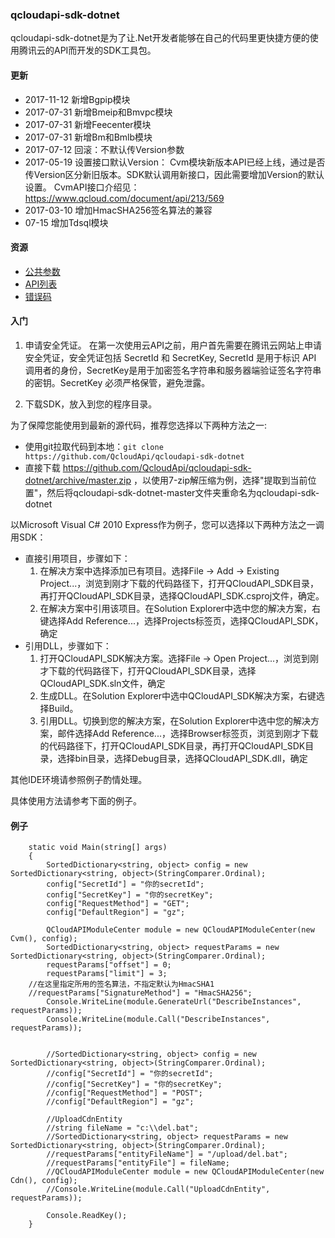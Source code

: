 ### qcloudapi-sdk-dotnet

qcloudapi-sdk-dotnet是为了让.Net开发者能够在自己的代码里更快捷方便的使用腾讯云的API而开发的SDK工具包。

#### 更新

* 2017-11-12 新增Bgpip模块
* 2017-07-31 新增Bmeip和Bmvpc模块
* 2017-07-31 新增Feecenter模块
* 2017-07-31 新增Bm和Bmlb模块
* 2017-07-12 回滚：不默认传Version参数
* 2017-05-19 设置接口默认Version： Cvm模块新版本API已经上线，通过是否传Version区分新旧版本。SDK默认调用新接口，因此需要增加Version的默认设置。 CvmAPI接口介绍见：https://www.qcloud.com/document/api/213/569
* 2017-03-10 增加HmacSHA256签名算法的兼容
* 07-15 增加Tdsql模块

#### 资源

* [公共参数](http://wiki.qcloud.com/wiki/%E5%85%AC%E5%85%B1%E5%8F%82%E6%95%B0)
* [API列表](http://wiki.qcloud.com/wiki/API)
* [错误码](http://wiki.qcloud.com/wiki/%E9%94%99%E8%AF%AF%E7%A0%81)

#### 入门

1. 申请安全凭证。
在第一次使用云API之前，用户首先需要在腾讯云网站上申请安全凭证，安全凭证包括 SecretId 和 SecretKey, SecretId 是用于标识 API 调用者的身份，SecretKey是用于加密签名字符串和服务器端验证签名字符串的密钥。SecretKey 必须严格保管，避免泄露。

2. 下载SDK，放入到您的程序目录。

为了保障您能使用到最新的源代码，推荐您选择以下两种方法之一:

* 使用git拉取代码到本地：``git clone https://github.com/QcloudApi/qcloudapi-sdk-dotnet``
* 直接下载 https://github.com/QcloudApi/qcloudapi-sdk-dotnet/archive/master.zip ，以使用7-zip解压缩为例，选择"提取到当前位置"，然后将qcloudapi-sdk-dotnet-master文件夹重命名为qcloudapi-sdk-dotnet

以Microsoft Visual C# 2010 Express作为例子，您可以选择以下两种方法之一调用SDK：

* 直接引用项目，步骤如下：
    1. 在解决方案中选择添加已有项目。选择File -> Add -> Existing Project...，浏览到刚才下载的代码路径下，打开QCloudAPI_SDK目录，再打开QCloudAPI_SDK目录，选择QCloudAPI_SDK.csproj文件，确定。
    2. 在解决方案中引用该项目。在Solution Explorer中选中您的解决方案，右键选择Add Reference...，选择Projects标签页，选择QCloudAPI_SDK，确定
* 引用DLL，步骤如下：
    1. 打开QCloudAPI_SDK解决方案。选择File -> Open Project...，浏览到刚才下载的代码路径下，打开QCloudAPI_SDK目录，选择QCloudAPI_SDK.sln文件，确定
    2. 生成DLL。在Solution Explorer中选中QCloudAPI_SDK解决方案，右键选择Build。
    3. 引用DLL。切换到您的解决方案，在Solution Explorer中选中您的解决方案，邮件选择Add Reference...，选择Browser标签页，浏览到刚才下载的代码路径下，打开QCloudAPI_SDK目录，再打开QCloudAPI_SDK目录，选择bin目录，选择Debug目录，选择QCloudAPI_SDK.dll，确定

其他IDE环境请参照例子酌情处理。

具体使用方法请参考下面的例子。

#### 例子

        static void Main(string[] args)
        {
            SortedDictionary<string, object> config = new SortedDictionary<string, object>(StringComparer.Ordinal);
		    config["SecretId"] = "你的secretId";
		    config["SecretKey"] = "你的secretKey";
            config["RequestMethod"] = "GET";
		    config["DefaultRegion"] = "gz";

            QCloudAPIModuleCenter module = new QCloudAPIModuleCenter(new Cvm(), config);
            SortedDictionary<string, object> requestParams = new SortedDictionary<string, object>(StringComparer.Ordinal);
            requestParams["offset"] = 0;
            requestParams["limit"] = 3;
	    //在这里指定所用的签名算法，不指定默认为HmacSHA1
	    //requestParams["SignatureMethod"] = "HmacSHA256";
            Console.WriteLine(module.GenerateUrl("DescribeInstances", requestParams));
            Console.WriteLine(module.Call("DescribeInstances", requestParams));


            //SortedDictionary<string, object> config = new SortedDictionary<string, object>(StringComparer.Ordinal);
            //config["SecretId"] = "你的secretId";
            //config["SecretKey"] = "你的secretKey";
            //config["RequestMethod"] = "POST";
            //config["DefaultRegion"] = "gz";

            //UploadCdnEntity
            //string fileName = "c:\\del.bat";
            //SortedDictionary<string, object> requestParams = new SortedDictionary<string, object>(StringComparer.Ordinal);
            //requestParams["entityFileName"] = "/upload/del.bat";
            //requestParams["entityFile"] = fileName;
            //QCloudAPIModuleCenter module = new QCloudAPIModuleCenter(new Cdn(), config);
            //Console.WriteLine(module.Call("UploadCdnEntity", requestParams));

            Console.ReadKey();
        }

